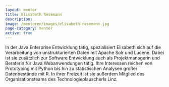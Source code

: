 ```yaml
---
layout: mentor
title: Elisabeth Rosemann
description: 
image: /mentoren/images/elisabeth-rosemann.jpg
page-category: mentor
active: true
---
```


In der Java Enterprise Entwicklung tätig, spezialisiert Elisabeth sich auf die Verarbeitung von unstrukturierten Daten mit Apache Solr und Lucene. Dabei ist sie zusätzlich zur Software Entwicklung auch als Projektmanagerin und Beraterin für Java Webanwendungen tätig. Ihre Interessen reichen von Prototyping mit Python bis hin zu statistischen Analysen großer Datenbestände mit R. In ihrer Freizeit ist sie außerdem Mitglied des Organisationsteams des Technologieplauscherls Linz.

